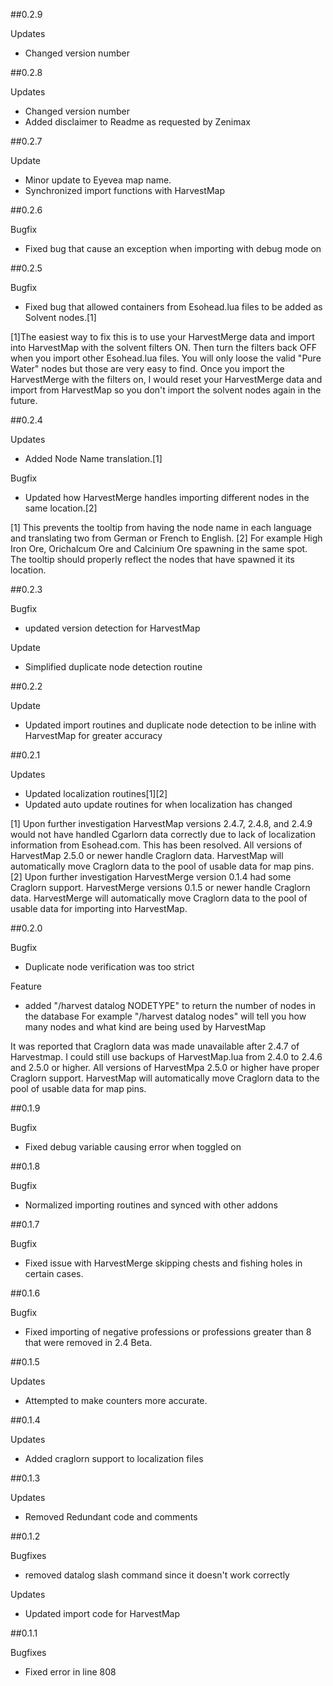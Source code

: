 ##0.2.9

Updates
- Changed version number

##0.2.8

Updates
- Changed version number
- Added disclaimer to Readme as requested by Zenimax

##0.2.7

Update
- Minor update to Eyevea map name.
- Synchronized import functions with HarvestMap

##0.2.6

Bugfix
- Fixed bug that cause an exception when importing with debug mode on

##0.2.5

Bugfix
- Fixed bug that allowed containers from Esohead.lua files to be added as Solvent nodes.[1]

[1]The easiest way to fix this is to use your HarvestMerge data and import into HarvestMap with the solvent filters ON.  Then turn the filters back OFF when you import other Esohead.lua files.  You will only loose the valid "Pure Water" nodes but those are very easy to find.  Once you import the HarvestMerge with the filters on, I would reset your HarvestMerge data and import from HarvestMap so you don't import the solvent nodes again in the future.

##0.2.4

Updates
- Added Node Name translation.[1]

Bugfix
- Updated how HarvestMerge handles importing different nodes in the same location.[2]

[1] This prevents the tooltip from having the node name in each language and translating two from German or French to English.
[2] For example High Iron Ore, Orichalcum Ore and Calcinium Ore spawning in the same spot.  The tooltip should properly reflect the nodes that have spawned it its location.


##0.2.3

Bugfix
- updated version detection for HarvestMap

Update
- Simplified duplicate node detection routine

##0.2.2

Update
- Updated import routines and duplicate node detection to be inline with HarvestMap for greater accuracy

##0.2.1

Updates
- Updated localization routines[1][2]
- Updated auto update routines for when localization has changed

[1] Upon further investigation HarvestMap versions 2.4.7, 2.4.8, and 2.4.9 would not have handled Cgarlorn data correctly due to lack of localization information from Esohead.com.  This has been resolved.  All versions of HarvestMap 2.5.0 or newer handle Craglorn data.  HarvestMap will automatically move Craglorn data to the pool of usable data for map pins.
[2] Upon further investigation HarvestMerge version 0.1.4 had some Craglorn support.  HarvestMerge versions 0.1.5 or newer handle Craglorn data.  HarvestMerge will automatically move Craglorn data to the pool of usable data for importing into HarvestMap.

##0.2.0

Bugfix
- Duplicate node verification was too strict

Feature
- added "/harvest datalog NODETYPE" to return the number of nodes in the database
For example "/harvest datalog nodes" will tell you how many nodes and what kind are being used by HarvestMap


It was reported that Craglorn data was made unavailable after 2.4.7 of Harvestmap.  I could still use backups of HarvestMap.lua from 2.4.0 to 2.4.6 and 2.5.0 or higher.  All versions of HarvestMpa 2.5.0 or higher have proper Craglorn support.  HarvestMap will automatically move Craglorn data to the pool of usable data for map pins.

##0.1.9

Bugfix
- Fixed debug variable causing error when toggled on

##0.1.8

Bugfix
- Normalized importing routines and synced with other addons

##0.1.7

Bugfix
- Fixed issue with HarvestMerge skipping chests and fishing holes in certain cases.

##0.1.6

Bugfix
- Fixed importing of negative professions or professions greater than 8 that were removed in 2.4 Beta.

##0.1.5

Updates
- Attempted to make counters more accurate.

##0.1.4

Updates
- Added craglorn support to localization files

##0.1.3

Updates
- Removed Redundant code and comments

##0.1.2

Bugfixes
- removed datalog slash command since it doesn't work correctly

Updates
- Updated import code for HarvestMap

##0.1.1

Bugfixes
- Fixed error in line 808
